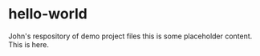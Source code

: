 # hello-world
John's respository of demo project files
this is some placeholder content.  This is here.  
